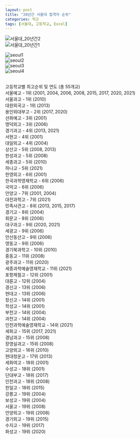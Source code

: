 ```yaml
---
layout: post
title: "20년간 서울대 합격자 순위"
categories: 학군
tags: [서울대, 고등학교, Excel]
---
```


![서울대_20년간2](https://user-images.githubusercontent.com/43463898/146757198-00faa9d3-faf3-4263-b143-f013ede8fcba.png)
<br>
![서울대_20년간1](https://user-images.githubusercontent.com/43463898/146760696-473be465-b4a4-48e9-8c7c-3c8b40bac497.png)
<br>

![seoul1](https://user-images.githubusercontent.com/43463898/148530650-afb1ffb2-43c3-4757-b1d0-3608ce6d0b47.png)
<br>
![seoul2](https://user-images.githubusercontent.com/43463898/148530653-b4fcff21-ea00-46ab-ae56-0df770471992.png)
<br>
![seoul3](https://user-images.githubusercontent.com/43463898/148530655-2e4140ef-8765-45a2-956e-3cc692468f6b.png)
<br>
![seoul4](https://user-images.githubusercontent.com/43463898/148530656-3b62524c-6b0d-47af-9bea-8039d47e8b73.png)
<br>

<br>
고등학교별 최고순위 및 연도 (총 55개교)
<br>
서울예고 - 1위 (2001, 2004, 2006, 2008, 2015, 2017, 2020, 2021)
<br>
서울과고 - 1위 (2010)
<br>
대원외국고 - 1위 (2013)
<br>
용인외대부고 - 2위 (2017, 2020)
<br>
선화예고 - 3위 (2001)
<br>
명덕외고 - 3위 (2006)
<br>
경기과고 - 4위 (2013, 2021)
<br>
서현고 - 4위 (2001)
<br>
대일외고 - 4위 (2004)
<br>
상산고 - 5위 (2008, 2013)
<br>
한성과고 - 5위 (2008)
<br>
세종과고 - 5위 (2010)
<br>
하나고 - 5위 (2021)
<br>
한영외고 - 6위 (2001)
<br>
한국과학영재학교 - 6위 (2006)
<br>
국악고 - 6위 (2006)
<br>
안양고 - 7위 (2001, 2004)
<br>
대전과학고 - 7위 (2021)
<br>
민족사관고 - 8위 (2013, 2015, 2017)
<br>
경기고 - 8위 (2004)
<br>
휘문고 - 8위 (2006)
<br>
대구과고 - 9위 (2020, 2021)
<br>
세광고 - 9위 (2006)
<br>
안산동산고 - 9위 (2006)
<br>
영동고 - 9위 (2006)
<br>
경기북과학고 - 10위 (2010)
<br>
중동고 - 11위 (2008)
<br>
광주과고 - 11위 (2020)
<br>
세종과학예술영재학교 - 11위 (2021)
<br>
포항제철고 - 12위 (2001)
<br>
대륜고 - 12위 (2004)
<br>
경신고 - 13위 (2006)
<br>
현대고 - 13위 (2006)
<br>
창신고 - 14위 (2001)
<br>
학성고 - 14위 (2001)
<br>
부천고 - 14위 (2004)
<br>
과천고 - 14위 (2004)
<br>
인천과학예술영재학교 - 14위 (2021)
<br>
세화고 - 15위 (2017, 2021)
<br>
경남과고 - 15위 (2008)
<br>
장영실과고 - 15위 (2008)
<br>
고양외고 - 16위 (2010)
<br>
현대청운고 - 17위 (2013)
<br>
세화여고 - 18위 (2001)
<br>
수성고 - 18위 (2001)
<br>
단대부고 - 18위 (2017)
<br>
인천과고 - 18위 (2008)
<br>
한일고 - 18위 (2015)
<br>
강릉고 - 19위 (2004)
<br>
보성고 - 19위 (2004)
<br>
서울고 - 19위 (2008)
<br>
안양외고 - 19위 (2008)
<br>
경기외고 - 19위 (2015)
<br>
수지고 - 19위 (2017)
<br>
화성고 - 19위 (2020)
<br>
